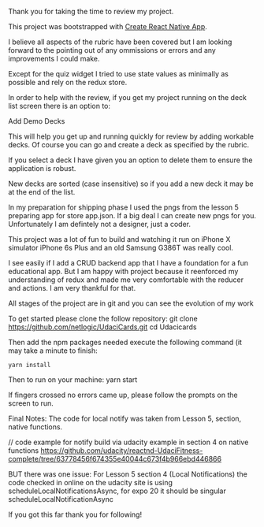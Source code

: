 Thank you for taking the time to review my project.

This project was bootstrapped with [Create React Native App](https://github.com/react-community/create-react-native-app).

I believe all aspects of the rubric have been covered but
I am looking forward to the pointing out of any ommissions
or errors and any improvements I could make.

Except for the quiz widget I tried to use state values as 
minimally as possible and rely on the redux store.

In order to help with the review, if you get my project running
on the deck list screen there is an option to:

  Add Demo Decks

This will help you get up and running quickly for review by adding workable decks.
Of course you can go and create a deck as specified by the rubric.

If you select a deck I have given you an option to delete them 
to ensure the application is robust.

New decks are sorted (case insensitive) so if you add a new deck it may be at the end of the list.

In my preparation for shipping phase I used the pngs from the lesson 5
preparing app for store app.json.  If a big deal I can create new pngs for you.
Unfortunately I am defintely not a designer, just a coder.

This project was a lot of fun to build and watching it run on 
  iPhone X simulator
  iPhone 6s Plus 
  and an old Samsung G386T was really cool.

I see easily if I add a CRUD backend app that I have a foundation for a fun
educational app.  But I am happy with project because it reenforced my
understanding of redux and made me very comfortable with the reducer and actions.
I am very thankful for that.

All stages of the project are in git and you can see the evolution of my work

To get started please clone the follow repository:
    git clone https://github.com/netlogic/UdaciCards.git
    cd Udacicards

Then add the npm packages needed 
execute the following command (it may take a minute to finish:

    yarn install

Then to run on your machine:
    yarn start

If fingers crossed no errors came up, please follow the prompts on the screen to run.


Final Notes:
The code for local notify was taken from Lesson 5, section, native functions.

// code example for notify 
build via udacity example in section 4 on native functions
https://github.com/udacity/reactnd-UdaciFitness-complete/tree/63778456f674355e40044c673f4b966ebd446866

BUT there was one issue:
For Lesson 5 section 4 (Local Notifications) the code checked in online on the udacity site is using 
scheduleLocalNotificationsAsync, for expo 20 it should be singular scheduleLocalNotificationAsync

If you got this far thank you for following!
